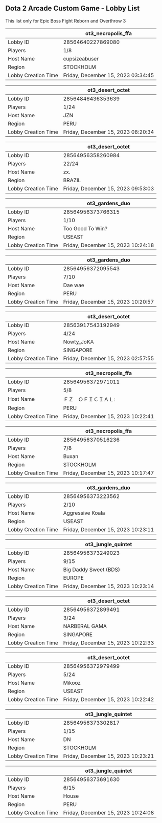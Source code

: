 ## Dota 2 Arcade Custom Game - Lobby List

This list only for Epic Boss Fight Reborn and Overthrow 3

|  | ot3_necropolis_ffa |
| ------ | ------ |
| Lobby ID | 28564640227869080 |
| Players | 1/8 |
| Host Name | cupsizeabuser |
| Region | STOCKHOLM |
| Lobby Creation Time | Friday, December 15, 2023 03:34:45 |


|  | ot3_desert_octet |
| ------ | ------ |
| Lobby ID | 28564846436353639 |
| Players | 1/24 |
| Host Name | JZN |
| Region | PERU |
| Lobby Creation Time | Friday, December 15, 2023 08:20:34 |


|  | ot3_desert_octet |
| ------ | ------ |
| Lobby ID | 28564956358260984 |
| Players | 22/24 |
| Host Name | zx. |
| Region | BRAZIL |
| Lobby Creation Time | Friday, December 15, 2023 09:53:03 |


|  | ot3_gardens_duo |
| ------ | ------ |
| Lobby ID | 28564956373766315 |
| Players | 1/10 |
| Host Name | Too Good To Win? |
| Region | USEAST |
| Lobby Creation Time | Friday, December 15, 2023 10:24:18 |


|  | ot3_gardens_duo |
| ------ | ------ |
| Lobby ID | 28564956372095543 |
| Players | 7/10 |
| Host Name | Dae wae |
| Region | PERU |
| Lobby Creation Time | Friday, December 15, 2023 10:20:57 |


|  | ot3_desert_octet |
| ------ | ------ |
| Lobby ID | 28563917543192949 |
| Players | 4/24 |
| Host Name | Nowty_JoKA |
| Region | SINGAPORE |
| Lobby Creation Time | Friday, December 15, 2023 02:57:55 |


|  | ot3_necropolis_ffa |
| ------ | ------ |
| Lobby ID | 28564956372971011 |
| Players | 5/8 |
| Host Name | ＦＺㅤＯＦＩＣＩＡＬ: |
| Region | PERU |
| Lobby Creation Time | Friday, December 15, 2023 10:22:41 |


|  | ot3_necropolis_ffa |
| ------ | ------ |
| Lobby ID | 28564956370516236 |
| Players | 7/8 |
| Host Name | Buxan |
| Region | STOCKHOLM |
| Lobby Creation Time | Friday, December 15, 2023 10:17:47 |


|  | ot3_gardens_duo |
| ------ | ------ |
| Lobby ID | 28564956373223562 |
| Players | 2/10 |
| Host Name | Aggressive Koala |
| Region | USEAST |
| Lobby Creation Time | Friday, December 15, 2023 10:23:11 |


|  | ot3_jungle_quintet |
| ------ | ------ |
| Lobby ID | 28564956373249023 |
| Players | 9/15 |
| Host Name | Big Daddy Sweet (BDS) |
| Region | EUROPE |
| Lobby Creation Time | Friday, December 15, 2023 10:23:14 |


|  | ot3_desert_octet |
| ------ | ------ |
| Lobby ID | 28564956372899491 |
| Players | 3/24 |
| Host Name | NARBERAL GAMA |
| Region | SINGAPORE |
| Lobby Creation Time | Friday, December 15, 2023 10:22:33 |


|  | ot3_desert_octet |
| ------ | ------ |
| Lobby ID | 28564956372979499 |
| Players | 5/24 |
| Host Name | Mikooz |
| Region | USEAST |
| Lobby Creation Time | Friday, December 15, 2023 10:22:42 |


|  | ot3_jungle_quintet |
| ------ | ------ |
| Lobby ID | 28564956373302817 |
| Players | 1/15 |
| Host Name | DN |
| Region | STOCKHOLM |
| Lobby Creation Time | Friday, December 15, 2023 10:23:21 |


|  | ot3_jungle_quintet |
| ------ | ------ |
| Lobby ID | 28564956373691630 |
| Players | 6/15 |
| Host Name | House |
| Region | PERU |
| Lobby Creation Time | Friday, December 15, 2023 10:24:08 |


